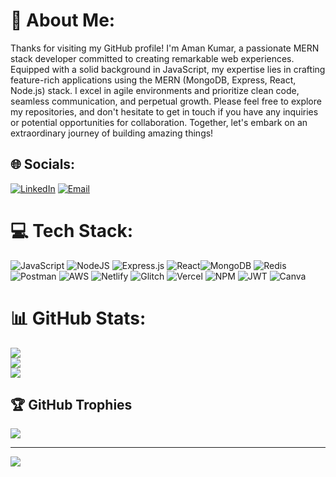 # 💫 About Me:
Thanks for visiting my GitHub profile! 
I'm Aman Kumar, a passionate MERN stack developer committed to creating remarkable web experiences. Equipped with a solid background in JavaScript, my expertise lies in crafting feature-rich applications using the MERN (MongoDB, Express, React, Node.js) stack. I excel in agile environments and prioritize clean code, seamless communication, and perpetual growth. Please feel free to explore my repositories, and don't hesitate to get in touch if you have any inquiries or potential opportunities for collaboration. Together, let's embark on an extraordinary journey of building amazing things!


## 🌐 Socials:
[![LinkedIn](https://img.shields.io/badge/LinkedIn-%230077B5.svg?logo=linkedin&logoColor=white)](https://linkedin.com/in/amankr1635) 
[![Email](https://img.shields.io/badge/Email-%23D14836.svg?logo=gmail&logoColor=white)](mailto:amankr.1635@gmail.com)
 

# 💻 Tech Stack:
![JavaScript](https://img.shields.io/badge/javascript-%23323330.svg?style=for-the-badge&logo=javascript&logoColor=%23F7DF1E) ![NodeJS](https://img.shields.io/badge/node.js-6DA55F?style=for-the-badge&logo=node.js&logoColor=white) ![Express.js](https://img.shields.io/badge/express.js-%23404d59.svg?style=for-the-badge&logo=express&logoColor=%2361DAFB) ![React](https://img.shields.io/badge/react-%2320232a.svg?style=for-the-badge&logo=react&logoColor=%2361DAFB)![MongoDB](https://img.shields.io/badge/MongoDB-%234ea94b.svg?style=for-the-badge&logo=mongodb&logoColor=white) ![Redis](https://img.shields.io/badge/redis-%23DD0031.svg?style=for-the-badge&logo=redis&logoColor=white) ![Postman](https://img.shields.io/badge/Postman-FF6C37?style=for-the-badge&logo=postman&logoColor=white)  ![AWS](https://img.shields.io/badge/AWS-%23FF9900.svg?style=for-the-badge&logo=amazon-aws&logoColor=white) ![Netlify](https://img.shields.io/badge/netlify-%23000000.svg?style=for-the-badge&logo=netlify&logoColor=#00C7B7) ![Glitch](https://img.shields.io/badge/glitch-%233333FF.svg?style=for-the-badge&logo=glitch&logoColor=white) ![Vercel](https://img.shields.io/badge/vercel-%23000000.svg?style=for-the-badge&logo=vercel&logoColor=white) ![NPM](https://img.shields.io/badge/NPM-%23000000.svg?style=for-the-badge&logo=npm&logoColor=white) ![JWT](https://img.shields.io/badge/JWT-black?style=for-the-badge&logo=JSON%20web%20tokens) ![Canva](https://img.shields.io/badge/Canva-%2300C4CC.svg?style=for-the-badge&logo=Canva&logoColor=white)
# 📊 GitHub Stats:
![](https://github-readme-stats.vercel.app/api?username=amankr1635&theme=dark&hide_border=false&include_all_commits=false&count_private=false)<br/>
![](https://github-readme-streak-stats.herokuapp.com/?user=amankr1635&theme=dark&hide_border=false)<br/>
![](https://github-readme-stats.vercel.app/api/top-langs/?username=amankr1635&theme=dark&hide_border=false&include_all_commits=false&count_private=false&layout=compact)

## 🏆 GitHub Trophies
![](https://github-profile-trophy.vercel.app/?username=amankr1635&theme=radical&no-frame=false&no-bg=true&margin-w=4)

---
[![](https://visitcount.itsvg.in/api?id=amankr1635&icon=0&color=1)](https://visitcount.itsvg.in)
